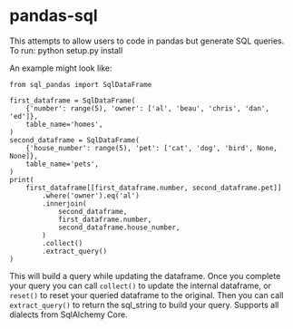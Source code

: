 # pandas-sql

This attempts to allow users to code in pandas but generate SQL queries.  To run:
      python setup.py install

An example might look like:

    from sql_pandas import SqlDataFrame

    first_dataframe = SqlDataFrame(
        {'number': range(5), 'owner': ['al', 'beau', 'chris', 'dan', 'ed']},
        table_name='homes',
    )
    second_dataframe = SqlDataFrame(
        {'house_number': range(5), 'pet': ['cat', 'dog', 'bird', None, None]},
        table_name='pets',
    )
    print(
        first_dataframe[[first_dataframe.number, second_dataframe.pet]]
            .where('owner').eq('al')
            .innerjoin(
                second_dataframe,
                first_dataframe.number,
                second_dataframe.house_number,
            )
            .collect()
            .extract_query()
    )

This will build a query while updating the dataframe.  Once you complete your query you can call `collect()` to update the internal dataframe, or `reset()` to reset your queried dataframe to the original.
Then you can call `extract_query()` to return the sql_string to build your query.  Supports all dialects from SqlAlchemy Core.
